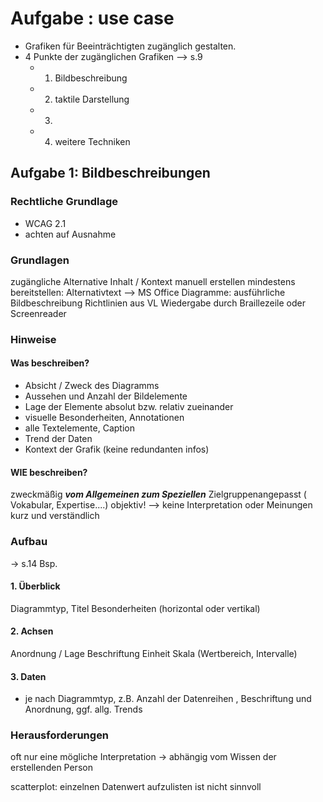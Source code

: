 # Aufgabe : use case
- Grafiken für Beeinträchtigten zugänglich gestalten.
- 4 Punkte der zugänglichen Grafiken --> s.9
	- 1. Bildbeschreibung
	- 2. taktile Darstellung
	- 3. 
	- 4. weitere Techniken


## Aufgabe 1: Bildbeschreibungen
### Rechtliche Grundlage
- WCAG 2.1
- achten auf Ausnahme

### Grundlagen
zugängliche Alternative
Inhalt / Kontext
manuell erstellen
mindestens bereitstellen: Alternativtext --> MS Office
Diagramme: ausführliche Bildbeschreibung
Richtlinien aus VL
Wiedergabe durch Braillezeile oder Screenreader


### Hinweise
#### Was beschreiben?
- Absicht / Zweck des Diagramms
- Aussehen und Anzahl der Bildelemente
- Lage der Elemente absolut bzw. relativ zueinander
- visuelle Besonderheiten, Annotationen
- alle Textelemente, Caption
- Trend der Daten
- Kontext der Grafik (keine redundanten infos)

#### WIE beschreiben?
zweckmäßig
***vom Allgemeinen zum Speziellen***
Zielgruppenangepasst ( Vokabular, Expertise....)
objektiv! --> keine Interpretation oder Meinungen 
kurz und verständlich

### Aufbau
-> s.14 Bsp.
#### 1. Überblick
Diagrammtyp, Titel
Besonderheiten (horizontal oder vertikal)

#### 2. Achsen
Anordnung / Lage
Beschriftung
Einheit
Skala (Wertbereich, Intervalle)
#### 3. Daten
- je nach Diagrammtyp, z.B. Anzahl der Datenreihen , Beschriftung und Anordnung, ggf. allg. Trends

### Herausforderungen
oft nur eine mögliche Interpretation -> abhängig vom Wissen der erstellenden Person

scatterplot: einzelnen Datenwert aufzulisten ist nicht sinnvoll






